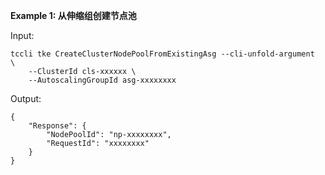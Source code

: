 **Example 1: 从伸缩组创建节点池**



Input: 

```
tccli tke CreateClusterNodePoolFromExistingAsg --cli-unfold-argument  \
    --ClusterId cls-xxxxxx \
    --AutoscalingGroupId asg-xxxxxxxx
```

Output: 
```
{
    "Response": {
        "NodePoolId": "np-xxxxxxxx",
        "RequestId": "xxxxxxxx"
    }
}
```

